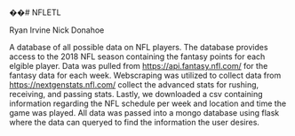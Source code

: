 ��# NFLETL

Ryan Irvine
Nick Donahoe

A database of all possible data on NFL players. The database provides access to the 2018 NFL season containing the fantasy points for each elgible player. Data was pulled from https://api.fantasy.nfl.com/ for the fantasy data for each week. Webscraping was utilized to collect data from https://nextgenstats.nfl.com/ collect the advanced stats for rushing, receiving, and passing stats. Lastly, we downloaded a csv containing information regarding the NFL schedule per week and location and time the game was played. All data was passed into a mongo database using flask where the data can queryed to find the information the user desires. 

